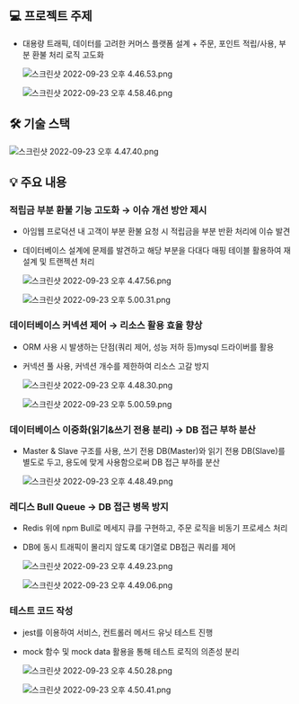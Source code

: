 ## 💻 프로젝트 주제

- 대용량 트래픽, 데이터를 고려한 커머스 플랫폼 설계 + 주문, 포인트 적립/사용, 부분 환불 처리 로직 고도화
    
    ![스크린샷 2022-09-23 오후 4.46.53.png](https://s3-us-west-2.amazonaws.com/secure.notion-static.com/04165968-b7fc-46e7-8477-6ff5c3ec71f3/%E1%84%89%E1%85%B3%E1%84%8F%E1%85%B3%E1%84%85%E1%85%B5%E1%86%AB%E1%84%89%E1%85%A3%E1%86%BA_2022-09-23_%E1%84%8B%E1%85%A9%E1%84%92%E1%85%AE_4.46.53.png)
    
    ![스크린샷 2022-09-23 오후 4.58.46.png](https://s3-us-west-2.amazonaws.com/secure.notion-static.com/6ecf6d42-7365-4579-a678-d26e2db0fddc/%E1%84%89%E1%85%B3%E1%84%8F%E1%85%B3%E1%84%85%E1%85%B5%E1%86%AB%E1%84%89%E1%85%A3%E1%86%BA_2022-09-23_%E1%84%8B%E1%85%A9%E1%84%92%E1%85%AE_4.58.46.png)
    

## 🛠 기술 스택

![스크린샷 2022-09-23 오후 4.47.40.png](https://s3-us-west-2.amazonaws.com/secure.notion-static.com/17580f19-015f-42b4-8d13-b5124194b477/%E1%84%89%E1%85%B3%E1%84%8F%E1%85%B3%E1%84%85%E1%85%B5%E1%86%AB%E1%84%89%E1%85%A3%E1%86%BA_2022-09-23_%E1%84%8B%E1%85%A9%E1%84%92%E1%85%AE_4.47.40.png)

## 💡 주요 내용

### 적립금 부분 환불 기능 고도화 → 이슈 개선 방안 제시

- 아임웹 프로덕션 내 고객이 부분 환불 요청 시 적립금을 부분 반환 처리에 이슈 발견
- 데이터베이스 설계에 문제를 발견하고 해당 부분을 다대다 매핑 테이블 활용하여 재설계 및 트랜젝션 처리
    
    ![스크린샷 2022-09-23 오후 4.47.56.png](https://s3-us-west-2.amazonaws.com/secure.notion-static.com/d6d97084-7d93-4387-af0d-87635c1615e4/%E1%84%89%E1%85%B3%E1%84%8F%E1%85%B3%E1%84%85%E1%85%B5%E1%86%AB%E1%84%89%E1%85%A3%E1%86%BA_2022-09-23_%E1%84%8B%E1%85%A9%E1%84%92%E1%85%AE_4.47.56.png)
    
    ![스크린샷 2022-09-23 오후 5.00.31.png](https://s3-us-west-2.amazonaws.com/secure.notion-static.com/c7943071-4d70-4a62-b4b5-0d2b3fdb53ba/%E1%84%89%E1%85%B3%E1%84%8F%E1%85%B3%E1%84%85%E1%85%B5%E1%86%AB%E1%84%89%E1%85%A3%E1%86%BA_2022-09-23_%E1%84%8B%E1%85%A9%E1%84%92%E1%85%AE_5.00.31.png)
    

### 데이터베이스 커넥션 제어 → 리소스 활용 효율 향상

- ORM 사용 시 발생하는 단점(쿼리 제어, 성능 저하 등)mysql 드라이버를 활용
- 커넥션 풀 사용, 커넥션 개수를 제한하여 리소스 고갈 방지
    
    ![스크린샷 2022-09-23 오후 4.48.30.png](https://s3-us-west-2.amazonaws.com/secure.notion-static.com/10ef4f01-6a47-4385-bb39-207bc86c4dab/%E1%84%89%E1%85%B3%E1%84%8F%E1%85%B3%E1%84%85%E1%85%B5%E1%86%AB%E1%84%89%E1%85%A3%E1%86%BA_2022-09-23_%E1%84%8B%E1%85%A9%E1%84%92%E1%85%AE_4.48.30.png)
    
    ![스크린샷 2022-09-23 오후 5.00.59.png](https://s3-us-west-2.amazonaws.com/secure.notion-static.com/8f073472-ebd4-4ae5-9b28-6ae2a9873d48/%E1%84%89%E1%85%B3%E1%84%8F%E1%85%B3%E1%84%85%E1%85%B5%E1%86%AB%E1%84%89%E1%85%A3%E1%86%BA_2022-09-23_%E1%84%8B%E1%85%A9%E1%84%92%E1%85%AE_5.00.59.png)
    

### 데이터베이스 이중화(읽기&쓰기 전용 분리) → DB 접근 부하 분산

- Master & Slave 구조를 사용, 쓰기 전용 DB(Master)와 읽기 전용 DB(Slave)를 별도로 두고, 용도에 맞게 사용함으로써 DB 접근 부하를 분산
    
    ![스크린샷 2022-09-23 오후 4.48.49.png](https://s3-us-west-2.amazonaws.com/secure.notion-static.com/4e447cf8-e60c-4f89-bfbf-c7eb01629bfd/%E1%84%89%E1%85%B3%E1%84%8F%E1%85%B3%E1%84%85%E1%85%B5%E1%86%AB%E1%84%89%E1%85%A3%E1%86%BA_2022-09-23_%E1%84%8B%E1%85%A9%E1%84%92%E1%85%AE_4.48.49.png)
    

### 레디스 Bull Queue → DB 접근 병목 방지

- Redis 위에 npm Bull로 메세지 큐를 구현하고, 주문 로직을 비동기 프로세스 처리
- DB에 동시 트래픽이 몰리지 않도록 대기열로 DB접근 쿼리를 제어
    
    ![스크린샷 2022-09-23 오후 4.49.23.png](https://s3-us-west-2.amazonaws.com/secure.notion-static.com/ff87f131-fd5b-4187-8679-bd89c478b632/%E1%84%89%E1%85%B3%E1%84%8F%E1%85%B3%E1%84%85%E1%85%B5%E1%86%AB%E1%84%89%E1%85%A3%E1%86%BA_2022-09-23_%E1%84%8B%E1%85%A9%E1%84%92%E1%85%AE_4.49.23.png)
    
    ![스크린샷 2022-09-23 오후 4.49.06.png](https://s3-us-west-2.amazonaws.com/secure.notion-static.com/a2aebab6-51b2-4b86-8e07-a94304898a8b/%E1%84%89%E1%85%B3%E1%84%8F%E1%85%B3%E1%84%85%E1%85%B5%E1%86%AB%E1%84%89%E1%85%A3%E1%86%BA_2022-09-23_%E1%84%8B%E1%85%A9%E1%84%92%E1%85%AE_4.49.06.png)
    

### 테스트 코드 작성

- jest를 이용하여 서비스, 컨트롤러 메서드 유닛 테스트 진행
- mock 함수 및 mock data 활용을 통해 테스트 로직의 의존성 분리
    
    ![스크린샷 2022-09-23 오후 4.50.28.png](https://s3-us-west-2.amazonaws.com/secure.notion-static.com/732d2789-5f2f-4371-a63a-af7e5663ae82/%E1%84%89%E1%85%B3%E1%84%8F%E1%85%B3%E1%84%85%E1%85%B5%E1%86%AB%E1%84%89%E1%85%A3%E1%86%BA_2022-09-23_%E1%84%8B%E1%85%A9%E1%84%92%E1%85%AE_4.50.28.png)
    
    ![스크린샷 2022-09-23 오후 4.50.41.png](https://s3-us-west-2.amazonaws.com/secure.notion-static.com/afd63b12-9d9e-4296-a275-9f81586f6feb/%E1%84%89%E1%85%B3%E1%84%8F%E1%85%B3%E1%84%85%E1%85%B5%E1%86%AB%E1%84%89%E1%85%A3%E1%86%BA_2022-09-23_%E1%84%8B%E1%85%A9%E1%84%92%E1%85%AE_4.50.41.png)
